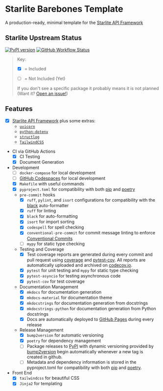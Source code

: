 # Starlite Barebones Template
A production-ready, minimal template for the [Starlite API Framework](https://github.com/starlite-api/starlite)

## Starlite Upstream Status
[![PyPI version](https://badge.fury.io/py/starlite.svg)](https://badge.fury.io/py/starlite)
[![GitHub Workflow Status](https://img.shields.io/github/actions/workflow/status/starlite-api/starlite/publish.yaml)](https://img.shields.io/github/actions/workflow/status/starlite-api/starlite/publish.yaml)



> Key:
>
> - [x] = Included
>
> - [ ] = Not Included (Yet)
>
> If you don't see a specific package it probably means it is not planned (Want it? [Open an issue!](https://github.com/JacobCoffee/starlite-barebones-template/issues/new/choose))


## Features

- [x] [Starlite API Framework](https://starlite-api.github.io/starlite/) plus some extras:
    * [`uvicorn`](https://www.uvicorn.org/)
    * [`python-dotenv`](https://github.com/theskumar/python-dotenv)
    * [`structlog`](https://www.structlog.org/en/stable/)
    * [`TailwindCSS`](https://tailwindcss.com/)
- CI via GitHub Actions
    - [x] CI Testing
    - [x] Document Generation
- Development
    - [ ] `docker-compose` for local development
    - [ ] [GitHub Codespaces](https://github.com/features/codespaces) for local development
    - [x] `Makefile` with useful commands
    - [x] `pyproject.toml` for compatibility with both [pip](https://pip.pypa.io/en/stable/) and [poetry](https://python-poetry.org/docs/)
    - `pre-commit` hooks
        - [x] `ruff`, `pylint`, and `isort` configurations for compatibility with the [black](https://black.readthedocs.io/en/stable/) auto-formatter
        - [x] `ruff` for linting
        - [x] `black` for auto-formatting
        - [x] `isort` for import sorting
        - [x] `codespell` for spell checking
        - [x] `conventional-pre-commit` for commit message linting to enforce [Conventional Commits](https://www.conventionalcommits.org/en/v1.0.0/)
        - [ ] `mypy` for static type checking
    - Testing and Coverage
        - [x] Test coverage reports are generated during every commit and pull request using [coverage](https://coverage.readthedocs.io/en/6.4.1/) and [pytest-cov](https://pytest-cov.readthedocs.io/en/latest/). All reports are automatically uploaded and archived on [codecov.io](https://about.codecov.io/).
        - [x] `pytest` for unit testing and `mypy` for static type checking
        - [x] `pytest-asyncio` for testing asynchronous code
        - [x] `pytest-cov` for test coverage
    - Documentation Management
        - [x] `mkdocs` for documentation generation
        - [x] `mkdocs-material` for documentation theme
        - [x] `mkdocstrings` for documentation generation from docstrings
        - [x] `mkdocstrings-python` for documentation generation from Python docstrings
        - [x] Docs are automatically deployed to [GitHub Pages](https://docs.github.com/en/pages) during every release
    - Release Management
        - [x] `bump2version` for automatic versioning
        - [x] `poetry` for dependency management
        - [ ] Package releases to [PyPI](https://pypi.org/) with dynamic versioning provided by [bump2version](https://github.com/c4urself/bump2version) begin automatically whenever a new tag is created in github.
        - [ ] Metadata and dependency information is stored in the pyproject.toml for compatibility with both [pip](https://pip.pypa.io/en/stable/) and [poetry](https://python-poetry.org/docs/).
- Front End
   - [x] `tailwindcss` for beautiful CSS
    - [x] `Jinja2` for templating
